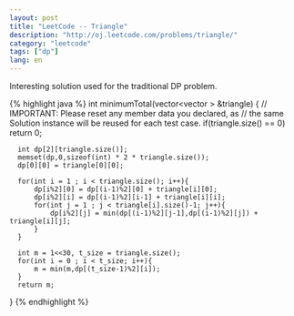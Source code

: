```yaml
---
layout: post
title: "LeetCode -- Triangle"
description: "http://oj.leetcode.com/problems/triangle/"
category: "leetcode"
tags: ["dp"]
lang: en
---
```


Interesting solution used for the traditional DP problem.

{% highlight java %}
  int minimumTotal(vector<vector<int> > &triangle) {
      // IMPORTANT: Please reset any member data you declared, as
      // the same Solution instance will be reused for each test case.
      if(triangle.size() == 0) return 0;
      
      int dp[2][triangle.size()];
      memset(dp,0,sizeof(int) * 2 * triangle.size());
      dp[0][0] = triangle[0][0];
      
      for(int i = 1 ; i < triangle.size(); i++){
          dp[i%2][0] = dp[(i-1)%2][0] + triangle[i][0];
          dp[i%2][i] = dp[(i-1)%2][i-1] + triangle[i][i];
          for(int j = 1 ; j < triangle[i].size()-1; j++){
              dp[i%2][j] = min(dp[(i-1)%2][j-1],dp[(i-1)%2][j]) + triangle[i][j];
          }
      }
      
      int m = 1<<30, t_size = triangle.size();
      for(int i = 0 ; i < t_size; i++){
          m = min(m,dp[(t_size-1)%2][i]);
      }
      return m;
  }
{% endhighlight %}
